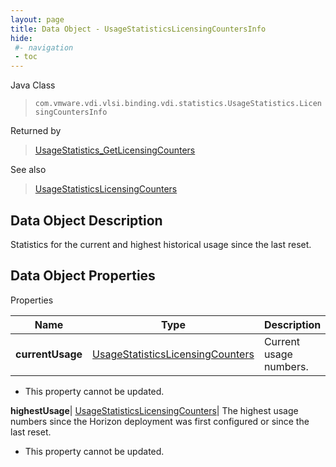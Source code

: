 ```yaml
---
layout: page
title: Data Object - UsageStatisticsLicensingCountersInfo
hide:
 #- navigation
 - toc
---
```






Java Class  
> `com.vmware.vdi.vlsi.binding.vdi.statistics.UsageStatistics.LicensingCountersInfo`

Returned by  
> [UsageStatistics_GetLicensingCounters](vdi.statistics.UsageStatistics.md#getLicensingCounters)

See also  
> [UsageStatisticsLicensingCounters](vdi.statistics.UsageStatistics.LicensingCounters.md)


## Data Object Description 

Statistics for the current and highest historical usage since the last reset. 

## Data Object Properties

Properties

Name |  Type |  Description   
---|---|---  
**currentUsage**| [UsageStatisticsLicensingCounters](vdi.statistics.UsageStatistics.LicensingCounters.md)|  Current usage numbers.   


* This property cannot be updated.

  
**highestUsage**| [UsageStatisticsLicensingCounters](vdi.statistics.UsageStatistics.LicensingCounters.md)|  The highest usage numbers since the Horizon deployment was first configured or since the last reset.   


* This property cannot be updated.

  
  
  
 
  
  
